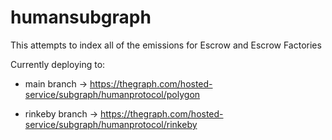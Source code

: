 # humansubgraph

This attempts to index all of the emissions for Escrow and Escrow Factories


Currently deploying to:

- main branch -> https://thegraph.com/hosted-service/subgraph/humanprotocol/polygon

- rinkeby branch -> https://thegraph.com/hosted-service/subgraph/humanprotocol/rinkeby
